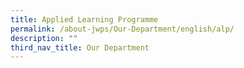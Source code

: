 ```yaml
---
title: Applied Learning Programme
permalink: /about-jwps/Our-Department/english/alp/
description: ""
third_nav_title: Our Department
---
```

